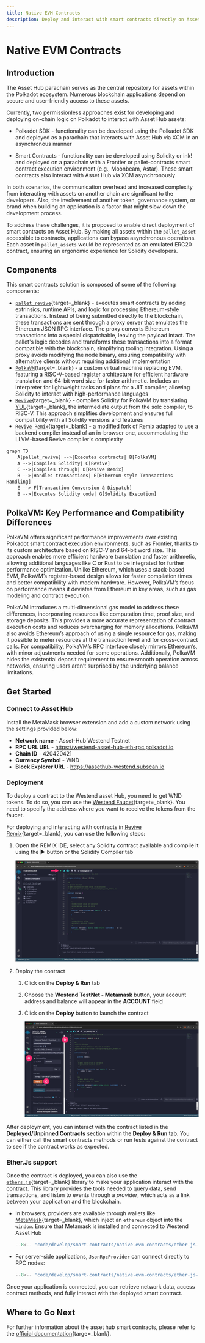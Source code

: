 ```yaml
---
title: Native EVM Contracts
description: Deploy and interact with smart contracts directly on Asset Hub using PolkaVM, a custom virtual machine, enabling Solidity integration.
---
```


# Native EVM Contracts

## Introduction

The Asset Hub parachain serves as the central repository for assets within the Polkadot ecosystem. Numerous blockchain applications depend on secure and user-friendly access to these assets.

Currently, two permissionless approaches exist for developing and deploying on-chain logic on Polkadot to interact with Asset Hub assets:

- Polkadot SDK - functionality can be developed using the Polkadot SDK and deployed as a parachain that interacts with Asset Hub via XCM in an asynchronous manner

- Smart Contracts - functionality can be developed using Solidity or ink! and deployed on a parachain with a Frontier or pallet-contracts smart contract execution environment (e.g., Moonbeam, Astar). These smart contracts also interact with Asset Hub via XCM asynchronously

In both scenarios, the communication overhead and increased complexity from interacting with assets on another chain are significant to the developers. Also,  the involvement of another token, governance system, or brand when building an application is a factor that might slow down the development process.

To address these challenges, it is proposed to enable direct deployment of smart contracts on Asset Hub. By making all assets within the `pallet_asset` accessible to contracts, applications can bypass asynchronous operations. Each asset in `pallet_assets` would be represented as an emulated ERC20 contract, ensuring an ergonomic experience for Solidity developers.

## Components

This smart contracts solution is composed of some of the following components:

- [`pallet_revive`](https://paritytech.github.io/polkadot-sdk/master/pallet_revive/index.html){target=\_blank} - executes smart contracts by adding extrinsics, runtime APIs, and logic for processing Ethereum-style transactions. Instead of being submitted directly to the blockchain, these transactions are sent through a proxy server that emulates the Ethereum JSON RPC interface. The proxy converts Ethereum transactions into a special dispatchable, leaving the payload intact. The pallet's logic decodes and transforms these transactions into a format compatible with the blockchain, simplifying tooling integration. Using a proxy avoids modifying the node binary, ensuring compatibility with alternative clients without requiring additional implementation
- [`PolkaVM`](https://github.com/paritytech/polkavm){target=\_blank} - a custom virtual machine replacing EVM, featuring a RISC-V-based register architecture for efficient hardware translation and 64-bit word size for faster arithmetic. Includes an interpreter for lightweight tasks and plans for a JIT compiler, allowing Solidity to interact with high-performance languages
- [`Revive`](https://github.com/paritytech/revive){target=\_blank} - compiles Solidity for PolkaVM by translating [YUL](https://docs.soliditylang.org/en/latest/yul.html){target=\_blank}, the intermediate output from the solc compiler, to RISC-V. This approach simplifies development and ensures full compatibility with all Solidity versions and features
- [`Revive Remix`](https://github.com/paritytech/revive-remix){target=\_blank} - a modified fork of Remix adapted to use a backend compiler instead of an in-browser one, accommodating the LLVM-based Revive compiler's complexity

```mermaid
graph TD
    A[pallet_revive] -->|Executes contracts| B[PolkaVM]
    A -->|Compiles Solidity| C[Revive]
    C -->|Compiles through| D[Revive Remix]
    B -->|Handles transactions| E[Ethereum-style Transactions Handling]
    E --> F[Transaction Conversion & Dispatch]
    B -->|Executes Solidity code| G[Solidity Execution]
```

## PolkaVM: Key Performance and Compatibility Differences

PolkaVM offers significant performance improvements over existing Polkadot smart contract execution environments, such as Frontier, thanks to its custom architecture based on RISC-V and 64-bit word size. This approach enables more efficient hardware translation and faster arithmetic, allowing additional languages like C or Rust to be integrated for further performance optimization. Unlike Ethereum, which uses a stack-based EVM, PolkaVM’s register-based design allows for faster compilation times and better compatibility with modern hardware. However, PolkaVM’s focus on performance means it deviates from Ethereum in key areas, such as gas modeling and contract execution.

PolkaVM introduces a multi-dimensional gas model to address these differences, incorporating resources like computation time, proof size, and storage deposits. This provides a more accurate representation of contract execution costs and reduces overcharging for memory allocations. PolkaVM also avoids Ethereum’s approach of using a single resource for gas, making it possible to meter resources at the transaction level and for cross-contract calls. For compatibility, PolkaVM’s RPC interface closely mirrors Ethereum’s, with minor adjustments needed for some operations. Additionally, PolkaVM hides the existential deposit requirement to ensure smooth operation across networks, ensuring users aren’t surprised by the underlying balance limitations.
 
## Get Started

### Connect to Asset Hub

Install the MetaMask browser extension and add a custom network using the settings provided below:

- **Network name** - Asset-Hub Westend Testnet
- **RPC URL URL** - https://westend-asset-hub-eth-rpc.polkadot.io
- **Chain ID** - 420420421
- **Currency Symbol** - WND
- **Block Explorer URL** - https://assethub-westend.subscan.io

### Deployment

To deploy a contract to the Westend asset Hub, you need to get WND tokens. To do so, you can use the [Westend Faucet](https://faucet.polkadot.io/westend?parachain=1000){target=\_blank}. You need to specify the address where you want to receive the tokens from the faucet.

For deploying and interacting with contracts in [Revive Remix](https://remix.polkadot.io/){target=\_blank}, you can use the following steps:

1. Open the REMIX IDE, select any Solidity contract available and compile it using the **▶️** button or the Solidity Compiler tab

    ![](/images/develop/smart-contracts/native-evm-contracts/native-evm-contracts-1.webp)

2. Deploy the contract
    1. Click on the **Deploy & Run** tab
    2. Choose the **Westend TestNet - Metamask** button, your account address and balance will appear in the **ACCOUNT** field
    3. Click on the **Deploy** button to launch the contract

        ![](/images/develop/smart-contracts/native-evm-contracts/native-evm-contracts-2.webp)

After deployment, you can interact with the contract listed in the **Deployed/Unpinned Contracts** section within the **Deploy & Run** tab. You can either call the smart contracts methods or run tests against the contract to see if the contract works as expected.

### Ether.Js support

Once the contract is deployed, you can also use the [`ethers.js`](https://docs.ethers.org/v6/){target=\_blank} library to make your application interact with the contract. This library provides the tools needed to query data, send transactions, and listen to events through a *provider*, which acts as a link between your application and the blockchain.

- In browsers, providers are available through wallets like [MetaMask](https://metamask.io/){target=\_blank}, which inject an `ethereum` object into the `window`. Ensure that Metamask is installed and connected to Westend Asset Hub

    ```js
    --8<-- 'code/develop/smart-contracts/native-evm-contracts/ether-js-browser-connection.js'
    ```

- For server-side applications, `JsonRpcProvider` can connect directly to RPC nodes:

    ```js
    --8<-- 'code/develop/smart-contracts/native-evm-contracts/ether-js-server-connection.js'
    ```

Once your application is connected, you can retrieve network data, access contract methods, and fully interact with the deployed smart contract.

## Where to Go Next

For further information about the asset hub smart contracts, please refer to the [official documentation](https://contracts.polkadot.io/){targe=\_blank}.